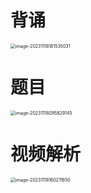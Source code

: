 # 背诵

<img src="https://cvp.oss-cn-shanghai.aliyuncs.com/picgo/202311181815110.png" alt="image-20231118181535031" style="zoom:50%;" />



# 题目

<img src="https://cvp.oss-cn-shanghai.aliyuncs.com/picgo/202311180958269.png" alt="image-20231118095829145" style="zoom:50%;" />



# 视频解析

<img src="https://cvp.oss-cn-shanghai.aliyuncs.com/picgo/202311181602004.png" alt="image-20231118160211650" style="zoom:50%;" />



